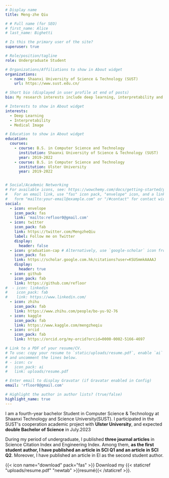 ```yaml
---
# Display name
title: Meng-zhe Qiu

# # Full name (for SEO)
# first_name: Alice
# last_name: Bighetti

# Is this the primary user of the site?
superuser: true

# Role/position/tagline
role: Undergraduate Student

# Organizations/Affiliations to show in About widget
organizations:
  - name: Shaanxi University of Science & Technology (SUST)
    url: https://www.sust.edu.cn/

# Short bio (displayed in user profile at end of posts)
bio: My research interests include deep learning, interpretability and medical image.

# Interests to show in About widget
interests:
  - Deep Learning
  - Interpretability
  - Medical Image

# Education to show in About widget
education:
  courses:
    - course: B.S. in Computer Science and Technology
      institution: Shaanxi University of Science & Technology (SUST)
      year: 2019-2022
    - course: B.S. in Computer Science and Technology
      institution: Ulster University
      year: 2019-2022


# Social/Academic Networking
# For available icons, see: https://wowchemy.com/docs/getting-started/page-builder/#icons
#   For an email link, use "fas" icon pack, "envelope" icon, and a link in the
#   form "mailto:your-email@example.com" or "/#contact" for contact widget.
social:
  - icon: envelope
    icon_pack: fas
    link: 'mailto:refloor0@gmail.com'
  - icon: twitter
    icon_pack: fab
    link: https://twitter.com/MengzheQiu
    label: Follow me on Twitter
    display:
      header: false
  - icon: graduation-cap # Alternatively, use `google-scholar` icon from `ai` icon pack
    icon_pack: fas
    link: https://scholar.google.com.hk/citations?user=KSUSmmkAAAAJ
    display:
      header: true
  - icon: github
    icon_pack: fab
    link: https://github.com/refloor
#  - icon: linkedin
#    icon_pack: fab
#    link: https://www.linkedin.com/
  - icon: zhihu
    icon_pack: fab
    link: https://www.zhihu.com/people/bo-yu-92-76
  - icon: kaggle
    icon_pack: fab
    link: https://www.kaggle.com/mengzheqiu
  - icon: orcid
    icon_pack: fab
    link: https://orcid.org/my-orcid?orcid=0000-0002-5166-4697

# Link to a PDF of your resume/CV.
# To use: copy your resume to `static/uploads/resume.pdf`, enable `ai` icons in `params.yaml`,
# and uncomment the lines below.
# - icon: cv
#   icon_pack: ai
#   link: uploads/resume.pdf

# Enter email to display Gravatar (if Gravatar enabled in Config)
email: 'rfloor0@gmail.com'

# Highlight the author in author lists? (true/false)
highlight_name: true
---
```


I am a fourth-year bachelor Student in Computer Science & Technology at Shaanxi Technology and Science University(SUST).  I participated in the SUST's cooperation academic project with **Ulster University**, and expected **double Bachelor of Science** in July.2023

During my period of undergraduate, I published **three journal articles** in Science Citation Index and Engineering Index. Among them, **as the first student author, I have published an article in SCI Q1 and an article in SCI Q2**. Moreover, I have published an article in EI as the second student author. 

{{< icon name="download" pack="fas" >}} Download my {{< staticref "uploads/resume.pdf" "newtab" >}}resumé{{< /staticref >}}.
